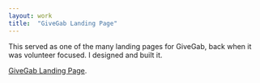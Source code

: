 ```yaml
---
layout: work
title:  "GiveGab Landing Page"
---
```


This served as one of the many landing pages for GiveGab, back when it was volunteer focused. I designed and built it.

[GiveGab Landing Page](/assets/html/landing/index.html).


